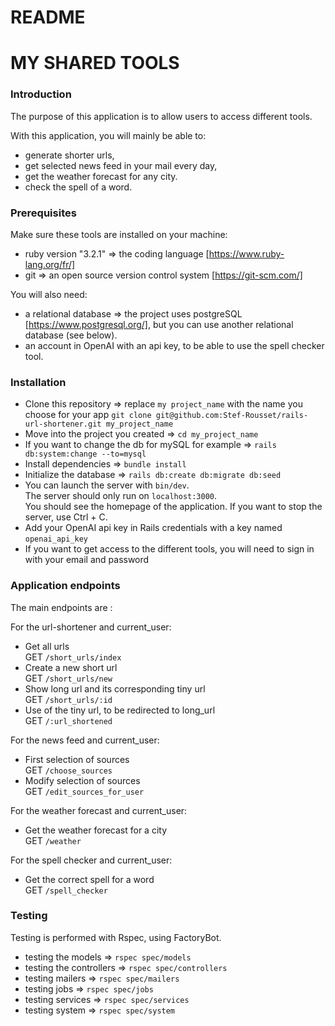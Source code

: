 # README

# MY SHARED TOOLS

### Introduction ###

The purpose of this application is to allow users to access different tools.

With this application, you will mainly be able to:
- generate shorter urls,
- get selected news feed in your mail every day,
- get the weather forecast for any city.
- check the spell of a word.


### Prerequisites ###

Make sure these tools are installed on your machine:
- ruby version "3.2.1" => the coding language [https://www.ruby-lang.org/fr/]
- git => an open source version control system [https://git-scm.com/]

You will also need:
- a relational database => the project uses postgreSQL [https://www.postgresql.org/], but you can use another relational database (see below).
- an account in OpenAI with an api key, to be able to use the spell checker tool.

### Installation ###

- Clone this repository => replace `my project_name` with the name you choose for your app
`git clone git@github.com:Stef-Rousset/rails-url-shortener.git my_project_name`
- Move into the project you created =>
`cd my_project_name`
- If you want to change the db for mySQL for example =>
 `rails db:system:change --to=mysql`
- Install dependencies =>
`bundle install`
- Initialize the database =>
`rails db:create db:migrate db:seed`
- You can launch the server with `bin/dev`.<br>
The server should only run on `localhost:3000`.<br>
You should see the homepage of the application.
If you want to stop the server, use Ctrl + C.<br>
- Add your OpenAI api key in Rails credentials with a key named `openai_api_key`
- If you want to get access to the different tools, you will need to sign in with your email and password


### Application endpoints ###

The main endpoints are :

For the url-shortener and current_user:
- Get all urls<br>
GET `/short_urls/index`
- Create a new short url<br>
GET `/short_urls/new`<br>
- Show long url and its corresponding tiny url<br>
GET `/short_urls/:id`<br>
- Use of the tiny url, to be redirected to long_url <br>
GET `/:url_shortened`<br>

For the news feed and current_user:
- First selection of sources <br>
GET `/choose_sources`
- Modify selection of sources <br>
GET `/edit_sources_for_user`

For the weather forecast and current_user:
- Get the weather forecast for a city <br>
GET `/weather`

For the spell checker and current_user:
- Get the correct spell for a word <br>
GET `/spell_checker`

### Testing ###

Testing is performed with Rspec, using FactoryBot.

- testing the models =>
`rspec spec/models`
- testing the controllers =>
`rspec spec/controllers`
- testing mailers =>
`rspec spec/mailers`
- testing jobs =>
`rspec spec/jobs`
- testing services =>
`rspec spec/services`
- testing system =>
`rspec spec/system`
